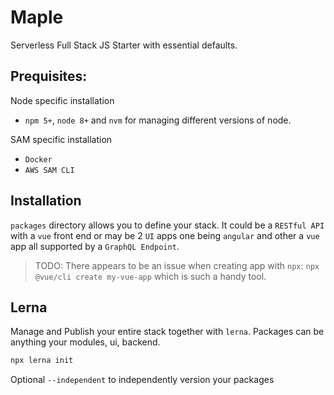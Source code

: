 # Maple

Serverless Full Stack JS Starter with essential defaults.

## Prequisites:

Node specific installation

- `npm 5+`, `node 8+` and `nvm` for managing different versions of node.

SAM specific installation

- `Docker`
- `AWS SAM CLI`


## Installation

`packages` directory allows you to define your stack. It could be a `RESTful API` with a `vue` front end or may be 2 `UI` apps one being `angular` and other a `vue` app all supported by a `GraphQL Endpoint`.

> TODO:
> There appears to be an issue when creating app with `npx`: `npx @vue/cli create my-vue-app` which is such a handy tool.


## Lerna

Manage and Publish your entire stack together with `lerna`. Packages can be anything your modules, ui, backend.

```bash
npx lerna init
```

Optional `--independent` to independently version your packages
